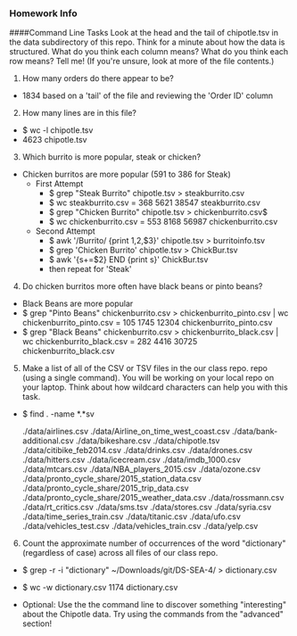 ### Homework Info

####Command Line Tasks
Look at the head and the tail of chipotle.tsv in the data subdirectory of this repo. Think for a minute about how the data is structured. What do you think each column means? What do you think each row means? Tell me! (If you're unsure, look at more of the file contents.)

1. How many orders do there appear to be? 
  * 1834 based on a 'tail' of the file and reviewing the 'Order ID' column 
2. How many lines are in this file?
  * $ wc -l chipotle.tsv
  * 4623 chipotle.tsv
3. Which burrito is more popular, steak or chicken?
  * Chicken burritos are more popular (591 to 386 for Steak)
    * First Attempt
      * $ grep "Steak Burrito" chipotle.tsv > steakburrito.csv
      * $ wc steakburrito.csv = 368  5621 38547 steakburrito.csv
      * $ grep "Chicken Burrito" chipotle.tsv > chickenburrito.csv$ 
      * $ wc chickenburrito.csv = 553  8168 56987 chickenburrito.csv
    * Second Attempt
      * $ awk '/Burrito/ {print $1,$2,$3}' chipotle.tsv > burritoinfo.tsv
      * $ grep 'Chicken Burrito' chipotle.tsv > ChickBur.tsv
      * $ awk '{s+=$2} END {print s}' ChickBur.tsv
      * then repeat for 'Steak'

4. Do chicken burritos more often have black beans or pinto beans?
  * Black Beans are more popular
  * $ grep "Pinto Beans" chickenburrito.csv > chickenburrito_pinto.csv | wc chickenburrito_pinto.csv = 105  1745 12304 chickenburrito_pinto.csv
  * $ grep "Black Beans" chickenburrito.csv > chickenburrito_black.csv | wc chickenburrito_black.csv = 282  4416 30725 chickenburrito_black.csv

5. Make a list of all of the CSV or TSV files in the our class repo. repo (using a single command). You will be working on your local repo on your laptop. Think about how wildcard characters can help you with this task.
  * $ find . -name *.*sv
  
     ./data/airlines.csv
     ./data/Airline_on_time_west_coast.csv
     ./data/bank-additional.csv
     ./data/bikeshare.csv
     ./data/chipotle.tsv
     ./data/citibike_feb2014.csv
     ./data/drinks.csv
     ./data/drones.csv
     ./data/hitters.csv
     ./data/icecream.csv
     ./data/imdb_1000.csv
     ./data/mtcars.csv
     ./data/NBA_players_2015.csv
     ./data/ozone.csv
     ./data/pronto_cycle_share/2015_station_data.csv
     ./data/pronto_cycle_share/2015_trip_data.csv
     ./data/pronto_cycle_share/2015_weather_data.csv
     ./data/rossmann.csv
     ./data/rt_critics.csv
     ./data/sms.tsv
     ./data/stores.csv
     ./data/syria.csv
     ./data/time_series_train.csv
     ./data/titanic.csv
     ./data/ufo.csv
     ./data/vehicles_test.csv
     ./data/vehicles_train.csv
     ./data/yelp.csv

6. Count the approximate number of occurrences of the word "dictionary" (regardless of case) across all files of our class repo.

  * $ grep -r -i "dictionary" ~/Downloads/git/DS-SEA-4/ > dictionary.csv
  * $ wc -w dictionary.csv  1174 dictionary.csv


* Optional: Use the the command line to discover something "interesting" about the Chipotle data. Try using the commands from the "advanced" section!
